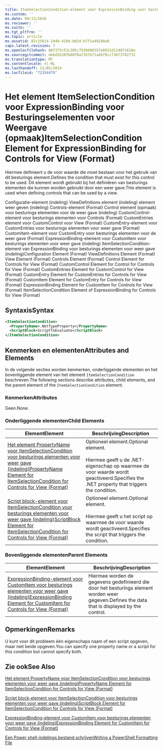 ```yaml
---
title: ItemSelectionCondition-element voor ExpressionBinding voor besturings elementen voor weer gave (indeling) | Microsoft Docs
ms.custom: ''
ms.date: 09/13/2016
ms.reviewer: ''
ms.suite: ''
ms.tgt_pltfrm: ''
ms.topic: article
ms.assetid: 82c15014-2440-410d-b02d-b7f1a49240a0
caps.latest.revision: 7
ms.openlocfilehash: 80f375c53c205c793600655fa6031d114871618e
ms.sourcegitcommit: debd2b38fb8070a7357bf1a4bf9cc736f3702f31
ms.translationtype: MT
ms.contentlocale: nl-NL
ms.lasthandoff: 12/05/2019
ms.locfileid: "72354479"
---
```

# <a name="itemselectioncondition-element-for-expressionbinding-for-controls-for-view-format"></a><span data-ttu-id="c6acf-102">Het element ItemSelectionCondition voor ExpressionBinding voor Besturingselementen voor Weergave (opmaak)</span><span class="sxs-lookup"><span data-stu-id="c6acf-102">ItemSelectionCondition Element for ExpressionBinding for Controls for View (Format)</span></span>

<span data-ttu-id="c6acf-103">Hiermee definieert u de voor waarde die moet bestaan voor het gebruik van dit besturings element.</span><span class="sxs-lookup"><span data-stu-id="c6acf-103">Defines the condition that must exist for this control to be used.</span></span> <span data-ttu-id="c6acf-104">Dit element wordt gebruikt bij het definiëren van besturings elementen die kunnen worden gebruikt door een weer gave.</span><span class="sxs-lookup"><span data-stu-id="c6acf-104">This element is used when defining controls that can be used by a view.</span></span>

<span data-ttu-id="c6acf-105">Configuratie-element (indeling) ViewDefinitions element (indeling) element weer geven (indeling) Controls-element (Format) Control element (opmaak) voor besturings elementen voor de weer gave (indeling) CustomControl-element voor besturings elementen voor Controls (Format) CustomEntries element voor CustomControl voor View (Format) CustomEntry-element voor CustomEntries voor besturings elementen voor weer gave (Format) CustomItem-element voor CustomEntry voor besturings elementen voor de weer gave (Format) ExpressionBinding-element voor CustomItem voor besturings elementen voor weer gave (indeling) ItemSelectionCondition-element van ExpressionBinding voor besturings elementen voor weer gave (indeling)</span><span class="sxs-lookup"><span data-stu-id="c6acf-105">Configuration Element (Format) ViewDefinitions Element (Format) View Element (Format) Controls Element (Format) Control Element for Controls for View (Format) CustomControl Element for Control for Controls for View (Format) CustomEntries Element for CustomControl for View (Format) CustomEntry Element for CustomEntries for Controls for View (Format) CustomItem Element for CustomEntry for Controls for View (Format) ExpressionBinding Element for CustomItem for Controls for View (Format) ItemSelectionCondition Element of ExpressionBinding for Controls for View (Format)</span></span>

## <a name="syntax"></a><span data-ttu-id="c6acf-106">Syntaxis</span><span class="sxs-lookup"><span data-stu-id="c6acf-106">Syntax</span></span>

```xml
<ItemSelectionCondition>
  <PropertyName>.NetTypeProperty</PropertyName>
  <ScriptBlock>ScriptToEvaluate</ScriptBlock>
</ItemSelectionCondition>
```

## <a name="attributes-and-elements"></a><span data-ttu-id="c6acf-107">Kenmerken en elementen</span><span class="sxs-lookup"><span data-stu-id="c6acf-107">Attributes and Elements</span></span>

<span data-ttu-id="c6acf-108">In de volgende secties worden kenmerken, onderliggende elementen en het bovenliggende element van het element `ItemSelectionCondition` beschreven.</span><span class="sxs-lookup"><span data-stu-id="c6acf-108">The following sections describe attributes, child elements, and the parent element of the `ItemSelectionCondition` element.</span></span>

### <a name="attributes"></a><span data-ttu-id="c6acf-109">Kenmerken</span><span class="sxs-lookup"><span data-stu-id="c6acf-109">Attributes</span></span>

<span data-ttu-id="c6acf-110">Geen.</span><span class="sxs-lookup"><span data-stu-id="c6acf-110">None.</span></span>

### <a name="child-elements"></a><span data-ttu-id="c6acf-111">Onderliggende elementen</span><span class="sxs-lookup"><span data-stu-id="c6acf-111">Child Elements</span></span>

|<span data-ttu-id="c6acf-112">Element</span><span class="sxs-lookup"><span data-stu-id="c6acf-112">Element</span></span>|<span data-ttu-id="c6acf-113">Beschrijving</span><span class="sxs-lookup"><span data-stu-id="c6acf-113">Description</span></span>|
|-------------|-----------------|
|[<span data-ttu-id="c6acf-114">Het element PropertyName voor ItemSelectionCondition voor besturings elementen voor weer gave (indeling)</span><span class="sxs-lookup"><span data-stu-id="c6acf-114">PropertyName Element for ItemSelectionCondition for Controls for View (Format)</span></span>](./propertyname-element-for-itemselectioncondition-for-controls-for-view-format.md)|<span data-ttu-id="c6acf-115">Optioneel element.</span><span class="sxs-lookup"><span data-stu-id="c6acf-115">Optional element.</span></span><br /><br /> <span data-ttu-id="c6acf-116">Hiermee geeft u de .NET-eigenschap op waarmee de voor waarde wordt geactiveerd.</span><span class="sxs-lookup"><span data-stu-id="c6acf-116">Specifies the .NET property that triggers the condition.</span></span>|
|[<span data-ttu-id="c6acf-117">Script block-element voor ItemSelectionCondition voor besturings elementen voor weer gave (indeling)</span><span class="sxs-lookup"><span data-stu-id="c6acf-117">ScriptBlock Element for ItemSelectionCondition for Controls for View (Format)</span></span>](./scriptblock-element-for-itemselectioncondition-for-controls-for-view-format.md)|<span data-ttu-id="c6acf-118">Optioneel element.</span><span class="sxs-lookup"><span data-stu-id="c6acf-118">Optional element.</span></span><br /><br /> <span data-ttu-id="c6acf-119">Hiermee geeft u het script op waarmee de voor waarde wordt geactiveerd.</span><span class="sxs-lookup"><span data-stu-id="c6acf-119">Specifies the script that triggers the condition.</span></span>|

### <a name="parent-elements"></a><span data-ttu-id="c6acf-120">Bovenliggende elementen</span><span class="sxs-lookup"><span data-stu-id="c6acf-120">Parent Elements</span></span>

|<span data-ttu-id="c6acf-121">Element</span><span class="sxs-lookup"><span data-stu-id="c6acf-121">Element</span></span>|<span data-ttu-id="c6acf-122">Beschrijving</span><span class="sxs-lookup"><span data-stu-id="c6acf-122">Description</span></span>|
|-------------|-----------------|
|[<span data-ttu-id="c6acf-123">ExpressionBinding-element voor CustomItem voor besturings elementen voor weer gave (indeling)</span><span class="sxs-lookup"><span data-stu-id="c6acf-123">ExpressionBinding Element for CustomItem for Controls for View (Format)</span></span>](./expressionbinding-element-for-customitem-for-controls-for-view-format.md)|<span data-ttu-id="c6acf-124">Hiermee worden de gegevens gedefinieerd die door het besturings element worden weer gegeven.</span><span class="sxs-lookup"><span data-stu-id="c6acf-124">Defines the data that is displayed by the control.</span></span>|

## <a name="remarks"></a><span data-ttu-id="c6acf-125">Opmerkingen</span><span class="sxs-lookup"><span data-stu-id="c6acf-125">Remarks</span></span>

<span data-ttu-id="c6acf-126">U kunt voor dit probleem één eigenschaps naam of een script opgeven, maar niet beide opgeven.</span><span class="sxs-lookup"><span data-stu-id="c6acf-126">You can specify one property name or a script for this condition but cannot specify both.</span></span>

## <a name="see-also"></a><span data-ttu-id="c6acf-127">Zie ook</span><span class="sxs-lookup"><span data-stu-id="c6acf-127">See Also</span></span>

[<span data-ttu-id="c6acf-128">Het element PropertyName voor ItemSelectionCondition voor besturings elementen voor weer gave (indeling)</span><span class="sxs-lookup"><span data-stu-id="c6acf-128">PropertyName Element for ItemSelectionCondition for Controls for View (Format)</span></span>](./propertyname-element-for-itemselectioncondition-for-controls-for-view-format.md)

[<span data-ttu-id="c6acf-129">Script block-element voor ItemSelectionCondition voor besturings elementen voor weer gave (indeling)</span><span class="sxs-lookup"><span data-stu-id="c6acf-129">ScriptBlock Element for ItemSelectionCondition for Controls for View (Format)</span></span>](./scriptblock-element-for-itemselectioncondition-for-controls-for-view-format.md)

[<span data-ttu-id="c6acf-130">ExpressionBinding-element voor CustomItem voor besturings elementen voor weer gave (indeling)</span><span class="sxs-lookup"><span data-stu-id="c6acf-130">ExpressionBinding Element for CustomItem for Controls for View (Format)</span></span>](./expressionbinding-element-for-customitem-for-controls-for-view-format.md)

[<span data-ttu-id="c6acf-131">Een Power shell-indelings bestand schrijven</span><span class="sxs-lookup"><span data-stu-id="c6acf-131">Writing a PowerShell Formatting File</span></span>](./writing-a-powershell-formatting-file.md)
